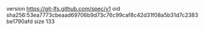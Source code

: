 version https://git-lfs.github.com/spec/v1
oid sha256:53ea7773cbeaad69706b9d73c76c99caf8c42d31f08a5b31d7c2383be1790afd
size 133
